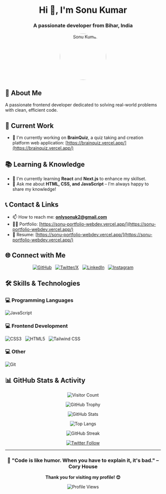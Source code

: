 <div align="center">

# Hi 👋, I'm Sonu Kumar

### A passionate developer from Bihar, India

<img src="https://github.com/Sonucs12.png" alt="Sonu Kumar" width="150" height="150" style="border-radius: 50%;" />

</div>

## 🚀 About Me

A passionate frontend developer dedicated to solving real-world problems with clean, efficient code.

## 💼 Current Work

<div align="left">

- 🔭 I'm currently working on **BrainQuiz**, a quiz taking and creation platform web application: [https://brainquiz.vercel.app/](https://brainquiz.vercel.app/)

</div>

## 📚 Learning & Knowledge

<div align="left">

- 🌱 I'm currently learning **React** and **Next.js** to enhance my skillset.
- 💬 Ask me about **HTML, CSS, and JavaScript** – I'm always happy to share my knowledge!

</div>

## 📞 Contact & Links

<div align="left">

- 📫 How to reach me: **onlysonuk2@gmail.com**
- 👨‍💻 Portfolio: [https://sonu-portfolio-webdev.vercel.app/](https://sonu-portfolio-webdev.vercel.app/)
- 📄 Resume: [https://sonu-portfolio-webdev.vercel.app/](https://sonu-portfolio-webdev.vercel.app/)

</div>

## 🌐 Connect with Me

<div align="center">

[![GitHub](https://img.shields.io/badge/GitHub-181717?style=for-the-badge&logo=github&logoColor=white)](https://github.com/Sonucs12)&nbsp;&nbsp;&nbsp;[![Twitter/X](https://img.shields.io/badge/Twitter-000000?style=for-the-badge&logo=x&logoColor=white)](https://twitter.com/Sonu96657119)&nbsp;&nbsp;&nbsp;[![LinkedIn](https://img.shields.io/badge/LinkedIn-0A66C2?style=for-the-badge&logo=linkedin&logoColor=white)](https://linkedin.com/in/sonu-kumar-15b6b3239?utm_source=share&utm_campaign=share_via&utm_content=profile&utm_medium=android_app)&nbsp;&nbsp;&nbsp;[![Instagram](https://img.shields.io/badge/Instagram-E4405F?style=for-the-badge&logo=instagram&logoColor=white)](https://instagram.com/sonu_cs12)

</div>

## 🛠️ Skills & Technologies

### 💻 Programming Languages

![JavaScript](https://img.shields.io/badge/JavaScript-F7DF1E?style=for-the-badge&logo=javascript&logoColor=black)

### 💻 Frontend Development

![CSS3](https://img.shields.io/badge/CSS3-1572B6?style=for-the-badge&logo=css3&logoColor=white)&nbsp;&nbsp;&nbsp;![HTML5](https://img.shields.io/badge/HTML5-E34F26?style=for-the-badge&logo=html5&logoColor=white)&nbsp;&nbsp;&nbsp;![Tailwind CSS](https://img.shields.io/badge/Tailwind%20CSS-06B6D4?style=for-the-badge&logo=tailwindcss&logoColor=white)

### 💻 Other

![Git](https://img.shields.io/badge/Git-F05032?style=for-the-badge&logo=git&logoColor=white)

## 📊 GitHub Stats & Activity

<div align="center">

![Visitor Count](https://komarev.com/ghpvc/?username=Sonucs12&label=Profile%20Visitors&color=blueviolet&style=flat-square)

![GitHub Trophy](https://github-profile-trophy.vercel.app/?username=Sonucs12&theme=dark&column=7&margin-w=15&margin-h=15)

![GitHub Stats](https://github-readme-stats.vercel.app/api?username=Sonucs12&show_icons=true&theme=dark&count_private=true&include_all_commits=true)

![Top Langs](https://github-readme-stats.vercel.app/api/top-langs/?username=Sonucs12&layout=compact&theme=dark&langs_count=10)

![GitHub Streak](https://github-readme-streak-stats.herokuapp.com/?user=Sonucs12&theme=dark&hide_border=true&date_format=M%20j%5B%2C%20Y%5D)

[![Twitter Follow](https://img.shields.io/twitter/follow/Sonu96657119?style=social)](https://twitter.com/Sonu96657119)

</div>

---

<div align="center">

### 🎯 "Code is like humor. When you have to explain it, it's bad." – Cory House

**Thank you for visiting my profile! 😊**

![Profile Views](https://komarev.com/ghpvc/?username=Sonucs12&color=brightgreen&style=flat-square&label=Profile+Views)

</div>
